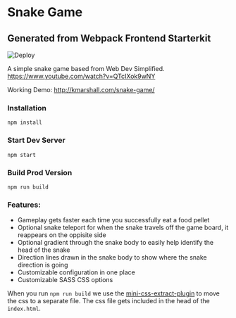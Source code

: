 # Snake Game

## Generated from Webpack Frontend Starterkit

![Deploy](https://github.com/mgraphic/Javascript-Snake-Game-Demo/actions/workflows/deploy.yml/badge.svg)

A simple snake game based from Web Dev Simplified.
https://www.youtube.com/watch?v=QTcIXok9wNY

Working Demo: http://kmarshall.com/snake-game/

### Installation

```
npm install
```

### Start Dev Server

```
npm start
```

### Build Prod Version

```
npm run build
```

### Features:

-   Gameplay gets faster each time you successfully eat a food pellet
-   Optional snake teleport for when the snake travels off the game board, it reappears on the oppisite side
-   Optional gradient through the snake body to easily help identify the head of the snake
-   Direction lines drawn in the snake body to show where the snake direction is going
-   Customizable configuration in one place
-   Customizable SASS CSS options

When you run `npm run build` we use the [mini-css-extract-plugin](https://github.com/webpack-contrib/mini-css-extract-plugin) to move the css to a separate file. The css file gets included in the head of the `index.html`.
